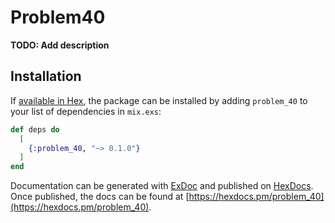 # Problem40

**TODO: Add description**

## Installation

If [available in Hex](https://hex.pm/docs/publish), the package can be installed
by adding `problem_40` to your list of dependencies in `mix.exs`:

```elixir
def deps do
  [
    {:problem_40, "~> 0.1.0"}
  ]
end
```

Documentation can be generated with [ExDoc](https://github.com/elixir-lang/ex_doc)
and published on [HexDocs](https://hexdocs.pm). Once published, the docs can
be found at [https://hexdocs.pm/problem_40](https://hexdocs.pm/problem_40).

